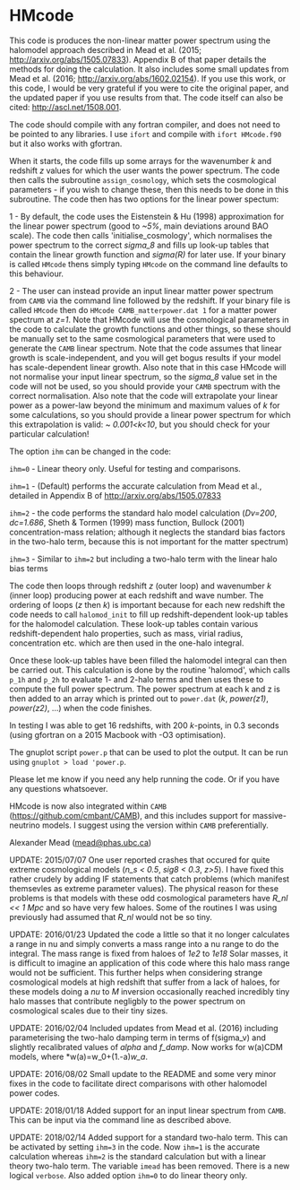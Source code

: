 # HMcode

This code is produces the non-linear matter power spectrum using the halomodel approach described in Mead et al. (2015; http://arxiv.org/abs/1505.07833). Appendix B of that paper details the methods for doing the calculation. It also includes some small updates from Mead et al. (2016; http://arxiv.org/abs/1602.02154). If you use this work, or this code, I would be very grateful if you were to cite the original paper, and the updated paper if you use results from that. The code itself can also be cited: http://ascl.net/1508.001.

The code should compile with any fortran compiler, and does not need to be pointed to any libraries. I use ```ifort``` and compile with ```ifort HMcode.f90``` but it also works with gfortran.

When it starts, the code fills up some arrays for the wavenumber *k* and redshift *z* values for which the user wants the power spectrum. The code then calls the subroutine ```assign_cosmology```, which sets the cosmological parameters - if you wish to change these, then this needs to be done in this subroutine. The code then has two options for the linear power spectum:

1 - By default, the code uses the Eistenstein & Hu (1998) approximation for the linear power spectrum (good to *~5%*, main deviations around BAO scale). The code then calls 'initialise_cosmology', which normalises the power spectrum to the correct *sigma_8* and fills up look-up tables that contain the linear growth function and *sigma(R)* for later use. If your binary is called ```HMcode``` thens simply typing ```HMcode``` on the command line defaults to this behaviour.

2 - The user can instead provide an input linear matter power spectrum from ```CAMB``` via the command line followed by the redshift. If your binary file is called ```HMcode``` then do ```HMcode CAMB_matterpower.dat 1``` for a matter power spectrum at *z=1*. Note that HMcode will use the cosmological parameters in the code to calculate the growth functions and other things, so these should be manually set to the same cosmological parameters that were used to generate the ```CAMB``` linear spectrum. Note that the code assumes that linear growth is scale-independent, and you will get bogus results if your model has scale-dependent linear growth. Also note that in this case HMcode will not normalise your input linear spectrum, so the *sigma_8* value set in the code will not be used, so you should provide your ```CAMB``` spectrum with the correct normalisation. Also note that the code will extrapolate your linear power as a power-law beyond the minimum and maximum values of *k* for some calculations, so you should provide a linear power spectrum for which this extrapolation is valid: ~ *0.001<k<10*, but you should check for your particular calculation!

The option ```ihm``` can be changed in the code:

```ihm=0``` - Linear theory only. Useful for testing and comparisons.

```ihm=1``` - (Default) performs the accurate calculation from Mead et al., detailed in Appendix B of http://arxiv.org/abs/1505.07833 

```ihm=2``` - the code performs the standard halo model calculation (*Dv=200*, *dc=1.686*, Sheth & Tormen (1999) mass function, Bullock (2001) concentration-mass relation; although it neglects the standard bias factors in the two-halo term, because this is not important for the matter spectrum)

```ihm=3``` - Similar to ```ihm=2``` but including a two-halo term with the linear halo bias terms

The code then loops through redshift *z* (outer loop) and wavenumber *k* (inner loop) producing power at each redshift and wave number. The ordering of loops (*z* then *k*) is important because for each new redshift the code needs to call ```halomod_init``` to fill up redshift-dependent look-up tables for the halomodel calculation. These look-up tables contain various redshift-dependent halo properties, such as mass, virial radius, concentration etc. which are then used in the one-halo integral.

Once these look-up tables have been filled the halomodel integral can then be carried out. This calculation is done by the routine 'halomod', which calls ```p_1h``` and ```p_2h``` to evaluate 1- and 2-halo terms and then uses these to compute the full power spectrum. The power spectrum at each k and z is then added to an array which is printed out to ```power.dat``` (*k*, *power(z1)*, *power(z2)*, ...) when the code finishes.

In testing I was able to get 16 redshifts, with 200 *k*-points, in 0.3 seconds (using gfortran on a 2015 Macbook with -O3 optimisation). 

The gnuplot script ```power.p``` that can be used to plot the output. It can be run using ```gnuplot > load 'power.p```.

Please let me know if you need any help running the code. Or if you have any questions whatsoever.

HMcode is now also integrated within ```CAMB``` (https://github.com/cmbant/CAMB), and this includes support for massive-neutrino models. I suggest using the version within ```CAMB``` preferentially.

Alexander Mead
(mead@phas.ubc.ca)

UPDATE: 2015/07/07
One user reported crashes that occured for quite extreme cosmological models (*n_s < 0.5*, *sig8 < 0.3*, *z>5*). I have fixed this rather crudely by adding IF statements that catch problems (which manifest themsevles as extreme parameter values). The physical reason for these problems is that models with these odd cosmological parameters have *R_nl << 1 Mpc* and so have very few haloes. Some of the routines I was using previously had assumed that *R_nl* would not be so tiny.

UPDATE: 2016/01/23
Updated the code a little so that it no longer calculates a range in nu and simply converts a mass range into a nu range to do the integral. The mass range is fixed from haloes of *1e2* to *1e18* Solar masses, it is difficult to imagine an application of this code where this halo mass range would not be sufficient. This further helps when considering strange cosmological models at high redshift that suffer from a lack of haloes, for these models doing a *nu* to *M* inversion occasionally reached incredibly tiny halo masses that contribute negligbly to the power spectrum on cosmological scales due to their tiny sizes.

UPDATE: 2016/02/04
Included updates from Mead et al. (2016) including parameterising the two-halo damping term in terms of f(sigma_v) and slightly recalibrated values of *alpha* and *f_damp*. Now works for w(a)CDM models, where *w(a)=w_0+(1.-a)*w_a*.

UPDATE: 2016/08/02
Small update to the README and some very minor fixes in the code to facilitate direct comparisons with other halomodel power codes.

UPDATE: 2018/01/18
Added support for an input linear spectrum from ```CAMB```. This can be input via the command line as described above.

UPDATE: 2018/02/14
Added support for a standard two-halo term. This can be activated by setting ```ihm=3``` in the code. Now ```ihm=1``` is the accurate calculation whereas ```ihm=2``` is the standard calculation but with a linear theory two-halo term. The variable ```imead``` has been removed. There is a new logical ```verbose```. Also added option ```ihm=0``` to do linear theory only.

